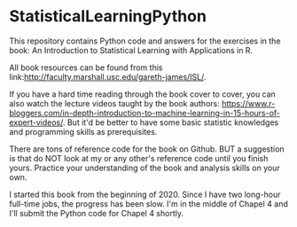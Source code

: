 # StatisticalLearningPython

This repository contains Python code and answers for the exercises in the book: An Introduction to Statistical Learning with Applications in R. 

All book resources can be found from this link:http://faculty.marshall.usc.edu/gareth-james/ISL/.

If you have a hard time reading through the book cover to cover, you can also watch the lecture videos taught by the book authors: 
https://www.r-bloggers.com/in-depth-introduction-to-machine-learning-in-15-hours-of-expert-videos/. But it'd be better to have some basic statistic knowledges and programming skills as prerequisites. 

There are tons of reference code for the book on Github. BUT a suggestion is that do NOT look at my or any other's reference code until you finish yours. Practice your understanding of the book and analysis skills on your own.  

I started this book from the beginning of 2020. Since I have two long-hour full-time jobs, the progress has been slow. I'm in the middle of Chapel 4 and I'll submit the Python code for Chapel 4 shortly. 

